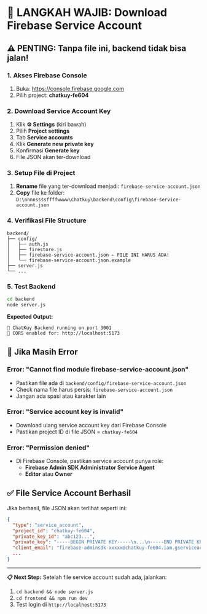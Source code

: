 # 📝 LANGKAH WAJIB: Download Firebase Service Account

## ⚠️ PENTING: Tanpa file ini, backend tidak bisa jalan!

### 1. Akses Firebase Console
1. Buka: https://console.firebase.google.com
2. Pilih project: **chatkuy-fe604**

### 2. Download Service Account Key
1. Klik **⚙️ Settings** (kiri bawah)
2. Pilih **Project settings**
3. Tab **Service accounts**
4. Klik **Generate new private key**
5. Konfirmasi **Generate key**
6. File JSON akan ter-download

### 3. Setup File di Project
1. **Rename** file yang ter-download menjadi: `firebase-service-account.json`
2. **Copy** file ke folder: `D:\nnnnssssffffwwww\Chatkuy\backend\config\firebase-service-account.json`

### 4. Verifikasi File Structure
```
backend/
├── config/
│   ├── auth.js
│   ├── firestore.js
│   ├── firebase-service-account.json ← FILE INI HARUS ADA!
│   └── firebase-service-account.json.example
├── server.js
└── ...
```

### 5. Test Backend
```bash
cd backend
node server.js
```

**Expected Output:**
```
🚀 ChatKuy Backend running on port 3001
📱 CORS enabled for: http://localhost:5173
```

## 🚨 Jika Masih Error

### Error: "Cannot find module firebase-service-account.json"
- Pastikan file ada di `backend/config/firebase-service-account.json`
- Check nama file harus persis: `firebase-service-account.json`
- Jangan ada spasi atau karakter lain

### Error: "Service account key is invalid"
- Download ulang service account key dari Firebase Console
- Pastikan project ID di file JSON = `chatkuy-fe604`

### Error: "Permission denied"
- Di Firebase Console, pastikan service account punya role: 
  - **Firebase Admin SDK Administrator Service Agent**
  - **Editor** atau **Owner**

## ✅ File Service Account Berhasil

Jika berhasil, file JSON akan terlihat seperti ini:
```json
{
  "type": "service_account",
  "project_id": "chatkuy-fe604",
  "private_key_id": "abc123...",
  "private_key": "-----BEGIN PRIVATE KEY-----\n...\n-----END PRIVATE KEY-----\n",
  "client_email": "firebase-adminsdk-xxxxx@chatkuy-fe604.iam.gserviceaccount.com",
  ...
}
```

---

**📋 Next Step:** Setelah file service account sudah ada, jalankan:
1. `cd backend && node server.js`
2. `cd frontend && npm run dev` 
3. Test login di `http://localhost:5173`